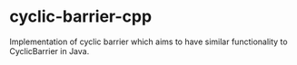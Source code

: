 cyclic-barrier-cpp
==================

Implementation of cyclic barrier which aims to have similar functionality to CyclicBarrier in Java.
